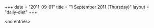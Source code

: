 +++
date = "2011-09-01"
title = "1 September 2011 (Thursday)"
layout = "daily-diet"
+++


\<no entries\>

